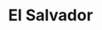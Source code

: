 ---
title: El Salvador
indice: 0.4132551507929446
years:
- year: '1995'
  indice: 0.32009040330169664
- year: '1996'
  indice: 0.31192549991957275
- year: '1997'
  indice: 0.31334613487337365
- year: '1998'
  indice: 0.3373493659635408
- year: '1999'
  indice: 0.3496858318003354
- year: '2000'
  indice: 0.35560294079982674
- year: '2001'
  indice: 0.35778292408528345
- year: '2002'
  indice: 0.35989040350171553
- year: '2003'
  indice: 0.36993820570927416
- year: '2004'
  indice: 0.36747668925942345
- year: '2005'
  indice: 0.37612803527930716
- year: '2006'
  indice: 0.38824805752391117
- year: '2007'
  indice: 0.396412023244053
- year: '2008'
  indice: 0.4018263450622935
- year: '2009'
  indice: 0.39291022513881513
- year: '2010'
  indice: 0.38224131078295376
- year: '2011'
  indice: 0.38997902043250154
- year: '2012'
  indice: 0.39494371963570024
- year: '2013'
  indice: 0.40001360404369435
- year: '2014'
  indice: 0.40981444161228764
- year: '2015'
  indice: 0.40723758708430086
- year: '2016'
  indice: 0.41337017856515623
- year: '2017'
  indice: 0.40814923129588904
- year: '2018'
  indice: 0.4095814079253401
- year: '2019'
  indice: 0.41111070526144233
- year: '2020'
  indice: 0.4132551507929446
---